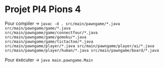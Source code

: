 # Projet PI4 Pions 4
Pour compiler -> 
```javac -d . src/main/pawngame/*.java src/main/pawngame/game/*.java src/main/pawngame/game/connectfour/*.java src/main/pawngame/game/gomoku/*.java src/main/pawngame/game/tictactoe/*.java src/main/pawngame/player/*.java src/main/pawngame/player/ai/*.java src/main/pawngame/player/human/*.java src/main/pawngame/board/*.java```

Pour éxécuter -> ```java main.pawngame.Main```




